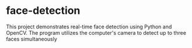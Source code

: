 # face-detection
This project demonstrates real-time face detection using Python and OpenCV. The program utilizes the computer's camera to detect up to three faces simultaneously
